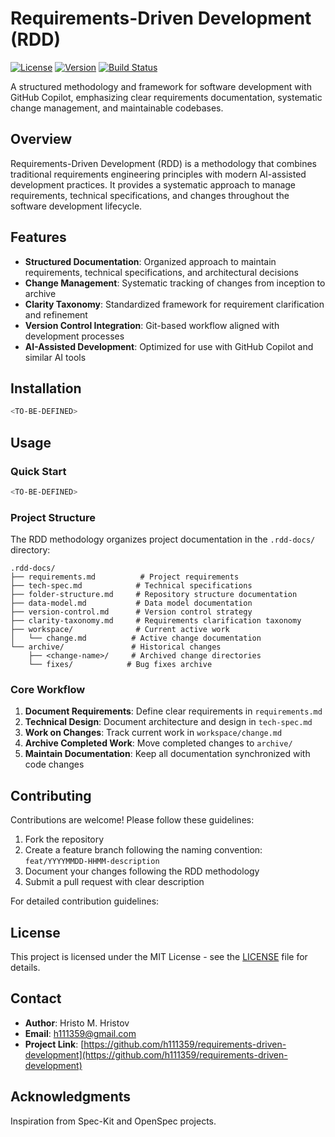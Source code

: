 # Requirements-Driven Development (RDD)

[![License](https://img.shields.io/badge/license-MIT-blue.svg)](LICENSE)
[![Version](https://img.shields.io/github/v/release/h111359/requirements-driven-development)](https://github.com/h111359/requirements-driven-development/releases)
[![Build Status](https://img.shields.io/github/actions/workflow/status/h111359/requirements-driven-development/ci.yml?branch=main)](https://github.com/h111359/requirements-driven-development/actions)

A structured methodology and framework for software development with GitHub Copilot, emphasizing clear requirements documentation, systematic change management, and maintainable codebases.

## Overview

Requirements-Driven Development (RDD) is a methodology that combines traditional requirements engineering principles with modern AI-assisted development practices. It provides a systematic approach to manage requirements, technical specifications, and changes throughout the software development lifecycle.

## Features

- **Structured Documentation**: Organized approach to maintain requirements, technical specifications, and architectural decisions
- **Change Management**: Systematic tracking of changes from inception to archive
- **Clarity Taxonomy**: Standardized framework for requirement clarification and refinement
- **Version Control Integration**: Git-based workflow aligned with development processes
- **AI-Assisted Development**: Optimized for use with GitHub Copilot and similar AI tools

## Installation

```bash
<TO-BE-DEFINED>
```

## Usage

### Quick Start

```bash
<TO-BE-DEFINED>
```

### Project Structure

The RDD methodology organizes project documentation in the `.rdd-docs/` directory:

```
.rdd-docs/
├── requirements.md          # Project requirements
├── tech-spec.md            # Technical specifications
├── folder-structure.md     # Repository structure documentation
├── data-model.md           # Data model documentation
├── version-control.md      # Version control strategy
├── clarity-taxonomy.md     # Requirements clarification taxonomy
├── workspace/              # Current active work
│   └── change.md          # Active change documentation
└── archive/               # Historical changes
    ├── <change-name>/     # Archived change directories
    └── fixes/            # Bug fixes archive
```

### Core Workflow

1. **Document Requirements**: Define clear requirements in `requirements.md`
2. **Technical Design**: Document architecture and design in `tech-spec.md`
3. **Work on Changes**: Track current work in `workspace/change.md`
4. **Archive Completed Work**: Move completed changes to `archive/`
5. **Maintain Documentation**: Keep all documentation synchronized with code changes

## Contributing

Contributions are welcome! Please follow these guidelines:

1. Fork the repository
2. Create a feature branch following the naming convention: `feat/YYYYMMDD-HHMM-description`
3. Document your changes following the RDD methodology
4. Submit a pull request with clear description

For detailed contribution guidelines: <TO-BE-DEFINED>

## License

This project is licensed under the MIT License - see the [LICENSE](LICENSE) file for details.

## Contact

- **Author**: Hristo M. Hristov
- **Email**: h111359@gmail.com
- **Project Link**: [https://github.com/h111359/requirements-driven-development](https://github.com/h111359/requirements-driven-development)

## Acknowledgments

Inspiration from Spec-Kit and OpenSpec projects.

